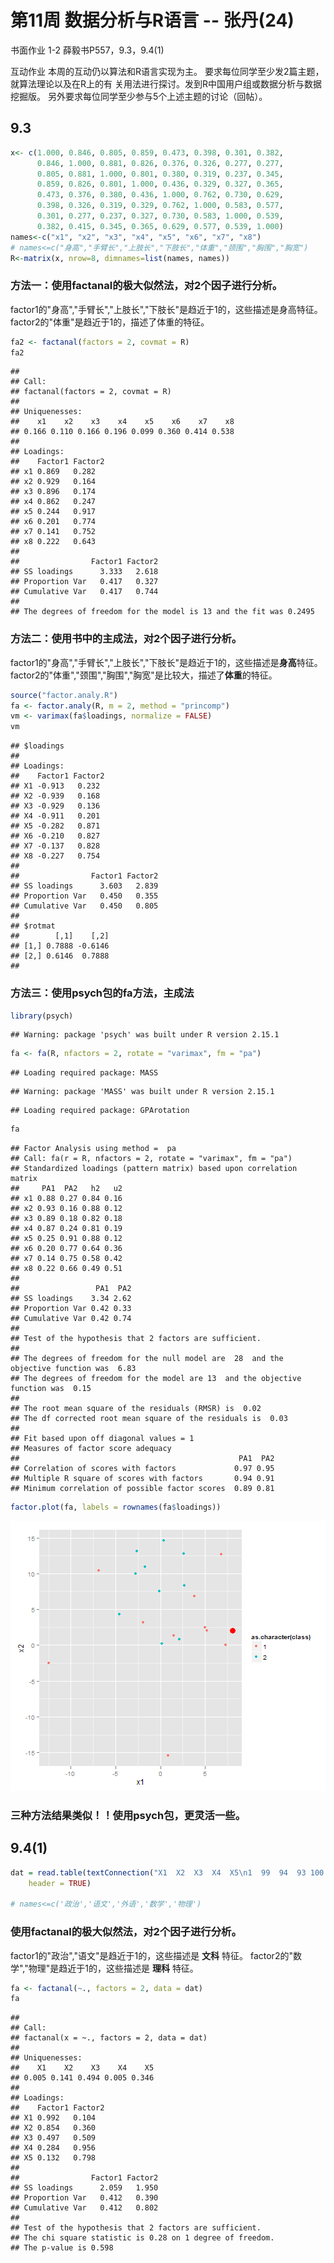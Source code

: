 第11周 数据分析与R语言  -- 张丹(24)
========================================================

书面作业 
1-2 薛毅书P557，9.3，9.4(1) 

互动作业 
本周的互动仍以算法和R语言实现为主。 
要求每位同学至少发2篇主题，就算法理论以及在R上的有
关用法进行探讨。发到R中国用户组或数据分析与数据挖掘版。 
另外要求每位同学至少参与5个上述主题的讨论（回帖）。

## 9.3


```r
x<- c(1.000, 0.846, 0.805, 0.859, 0.473, 0.398, 0.301, 0.382,
      0.846, 1.000, 0.881, 0.826, 0.376, 0.326, 0.277, 0.277, 
      0.805, 0.881, 1.000, 0.801, 0.380, 0.319, 0.237, 0.345, 
      0.859, 0.826, 0.801, 1.000, 0.436, 0.329, 0.327, 0.365, 
      0.473, 0.376, 0.380, 0.436, 1.000, 0.762, 0.730, 0.629, 
      0.398, 0.326, 0.319, 0.329, 0.762, 1.000, 0.583, 0.577, 
      0.301, 0.277, 0.237, 0.327, 0.730, 0.583, 1.000, 0.539, 
      0.382, 0.415, 0.345, 0.365, 0.629, 0.577, 0.539, 1.000)
names<-c("x1", "x2", "x3", "x4", "x5", "x6", "x7", "x8")
# names<=c("身高","手臂长","上肢长","下肢长","体重","颈围","胸围","胸宽")
R<-matrix(x, nrow=8, dimnames=list(names, names))
```




### 方法一：使用factanal的极大似然法，对2个因子进行分析。
factor1的"身高","手臂长","上肢长","下肢长"是趋近于1的，这些描述是身高特征。
factor2的"体重"是趋近于1的，描述了体重的特征。



```r
fa2 <- factanal(factors = 2, covmat = R)
fa2
```

```
## 
## Call:
## factanal(factors = 2, covmat = R)
## 
## Uniquenesses:
##    x1    x2    x3    x4    x5    x6    x7    x8 
## 0.166 0.110 0.166 0.196 0.099 0.360 0.414 0.538 
## 
## Loadings:
##    Factor1 Factor2
## x1 0.869   0.282  
## x2 0.929   0.164  
## x3 0.896   0.174  
## x4 0.862   0.247  
## x5 0.244   0.917  
## x6 0.201   0.774  
## x7 0.141   0.752  
## x8 0.222   0.643  
## 
##                Factor1 Factor2
## SS loadings      3.333   2.618
## Proportion Var   0.417   0.327
## Cumulative Var   0.417   0.744
## 
## The degrees of freedom for the model is 13 and the fit was 0.2495 
```




### 方法二：使用书中的主成法，对2个因子进行分析。
factor1的"身高","手臂长","上肢长","下肢长"是趋近于1的，这些描述是<b>身高</b>特征。
factor2的"体重","颈围","胸围","胸宽"是比较大，描述了<b>体重</b>的特征。


```r
source("factor.analy.R")
fa <- factor.analy(R, m = 2, method = "princomp")
vm <- varimax(fa$loadings, normalize = FALSE)
vm
```

```
## $loadings
## 
## Loadings:
##    Factor1 Factor2
## X1 -0.913   0.232 
## X2 -0.939   0.168 
## X3 -0.929   0.136 
## X4 -0.911   0.201 
## X5 -0.282   0.871 
## X6 -0.210   0.827 
## X7 -0.137   0.828 
## X8 -0.227   0.754 
## 
##                Factor1 Factor2
## SS loadings      3.603   2.839
## Proportion Var   0.450   0.355
## Cumulative Var   0.450   0.805
## 
## $rotmat
##        [,1]    [,2]
## [1,] 0.7888 -0.6146
## [2,] 0.6146  0.7888
## 
```




### 方法三：使用psych包的fa方法，主成法


```r
library(psych)
```

```
## Warning: package 'psych' was built under R version 2.15.1
```

```r
fa <- fa(R, nfactors = 2, rotate = "varimax", fm = "pa")
```

```
## Loading required package: MASS
```

```
## Warning: package 'MASS' was built under R version 2.15.1
```

```
## Loading required package: GPArotation
```

```r
fa
```

```
## Factor Analysis using method =  pa
## Call: fa(r = R, nfactors = 2, rotate = "varimax", fm = "pa")
## Standardized loadings (pattern matrix) based upon correlation matrix
##     PA1  PA2   h2   u2
## x1 0.88 0.27 0.84 0.16
## x2 0.93 0.16 0.88 0.12
## x3 0.89 0.18 0.82 0.18
## x4 0.87 0.24 0.81 0.19
## x5 0.25 0.91 0.88 0.12
## x6 0.20 0.77 0.64 0.36
## x7 0.14 0.75 0.58 0.42
## x8 0.22 0.66 0.49 0.51
## 
##                 PA1  PA2
## SS loadings    3.34 2.62
## Proportion Var 0.42 0.33
## Cumulative Var 0.42 0.74
## 
## Test of the hypothesis that 2 factors are sufficient.
## 
## The degrees of freedom for the null model are  28  and the objective function was  6.83
## The degrees of freedom for the model are 13  and the objective function was  0.15 
## 
## The root mean square of the residuals (RMSR) is  0.02 
## The df corrected root mean square of the residuals is  0.03 
## 
## Fit based upon off diagonal values = 1
## Measures of factor score adequacy             
##                                                 PA1  PA2
## Correlation of scores with factors             0.97 0.95
## Multiple R square of scores with factors       0.94 0.91
## Minimum correlation of possible factor scores  0.89 0.81
```

```r
factor.plot(fa, labels = rownames(fa$loadings))
```

![plot of chunk unnamed-chunk-4](figure/unnamed-chunk-4.png) 

### 三种方法结果类似！！使用psych包，更灵活一些。

## 9.4(1)



```r
dat = read.table(textConnection("X1  X2  X3  X4  X5\n1  99  94  93 100 100\n2  99  88  96  99  97\n3 100  98  81  96 100\n4  93  88  88  99  96\n5 100  91  72  96  78\n6  90  78  82  75  97\n7  75  73  88  97  89\n8  93  84  83  68  88\n9  87  73  60  76  84\n10  95  82  90  62  39\n11  76  72  43  67  78\n12  85  75  50  34  37"), 
    header = TRUE)

# names<=c('政治','语文','外语','数学','物理')
```



### 使用factanal的极大似然法，对2个因子进行分析。
factor1的"政治","语文"是趋近于1的，这些描述是 <b>文科</b> 特征。
factor2的"数学","物理"是趋近于1的，这些描述是 <b>理科</b> 特征。



```r
fa <- factanal(~., factors = 2, data = dat)
fa
```

```
## 
## Call:
## factanal(x = ~., factors = 2, data = dat)
## 
## Uniquenesses:
##    X1    X2    X3    X4    X5 
## 0.005 0.141 0.494 0.005 0.346 
## 
## Loadings:
##    Factor1 Factor2
## X1 0.992   0.104  
## X2 0.854   0.360  
## X3 0.497   0.509  
## X4 0.284   0.956  
## X5 0.132   0.798  
## 
##                Factor1 Factor2
## SS loadings      2.059   1.950
## Proportion Var   0.412   0.390
## Cumulative Var   0.412   0.802
## 
## Test of the hypothesis that 2 factors are sufficient.
## The chi square statistic is 0.28 on 1 degree of freedom.
## The p-value is 0.598 
```





